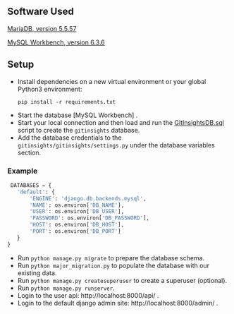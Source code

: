 ## Software Used

[MariaDB, version 5.5.57](https://downloads.mariadb.org/mariadb/5.5.57/)

[MySQL Workbench, version 6.3.6](https://downloads.mysql.com/archives/workbench/)

## Setup

- Install dependencies on a new virtual environment or your global Python3 environment:
  ```
  pip install -r requirements.txt
  ```
- Start the database [MySQL Workbench] .
- Start your local connection and then load and run the [GitInsightsDB.sql](https://github.com/imanousar/GitInsightsDB/blob/master/GitInsightsDB.sql) script to create the `gitinsights` database.
- Add the database credentials to the `gitinsights/gitinsights/settings.py` under the database variables section.

 ### Example
 ```python
  DATABASES = {
    'default': {
        'ENGINE': 'django.db.backends.mysql',
        'NAME': os.environ['DB_NAME'],
        'USER': os.environ['DB_USER'],
        'PASSWORD': os.environ['DB_PASSWORD'],
        'HOST': os.environ['DB_HOST'],
        'PORT': os.environ['DB_PORT']
    }
}
```

- Run `python manage.py migrate` to prepare the database schema.
- Run `python major_migration.py` to populate the database with our existing data.
- Run `python manage.py createsuperuser` to create a superuser (optional).
- Run `python manage.py runserver`.
- Login to the user api: http://localhost:8000/api/ .
- Login to the default django admin site: http://localhost:8000/admin/ .
